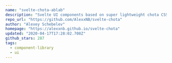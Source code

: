 ```yaml
---
name: "svelte-chota-ablab"
description: "Svelte UI components based on super lightweight chota CSS framework."
repo_url: "https://github.com/AlexxNB/svelte-chota"
author: "Alexey Schebelev"
homepage: "https://alexxnb.github.io/svelte-chota"
updated: "2020-04-17T17:28:02.708Z"
github_stars: 287
tags: 
  - component-library
  - ui
---
```

